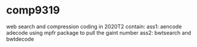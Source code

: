 # comp9319 
web search and compression
coding in 2020T2 
contain:
ass1: aencode adecode using mpfr package to pull the gaint number
ass2: bwtsearch and bwtdecode
